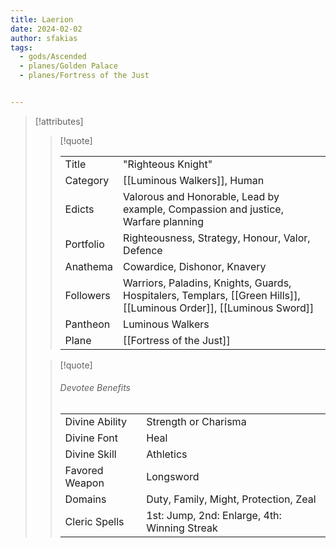 ```yaml
---
title: Laerion
date: 2024-02-02
author: sfakias
tags:
  - gods/Ascended
  - planes/Golden Palace
  - planes/Fortress of the Just


---
```

> [!attributes]
> 
> > [!quote]
> >
> > | | |
> > | --- | --- |
> > | Title | "Righteous Knight" |
> > | Category | [[Luminous Walkers]], Human |
> > | Edicts | Valorous and Honorable, Lead by example, Compassion and justice, Warfare planning |
> > | Portfolio | Righteousness, Strategy, Honour, Valor, Defence |
> > | Anathema | Cowardice, Dishonor, Knavery |
> > | Followers | Warriors, Paladins, Knights, Guards, Hospitalers, Templars, [[Green Hills]], [[Luminous Order]], [[Luminous Sword]] |
> > | Pantheon | Luminous Walkers |
> > | Plane | [[Fortress of the Just]] |
>
> > [!quote]
> > 
> > ###### Devotee Benefits
> > | | |
> > | --- | --- |
> > | Divine Ability | Strength or Charisma |
> > | Divine Font | Heal |
> > | Divine Skill | Athletics |
> > | Favored Weapon | Longsword |
> > | Domains | Duty, Family, Might, Protection, Zeal |
> > | Cleric Spells | 1st: Jump, 2nd: Enlarge, 4th: Winning Streak |
